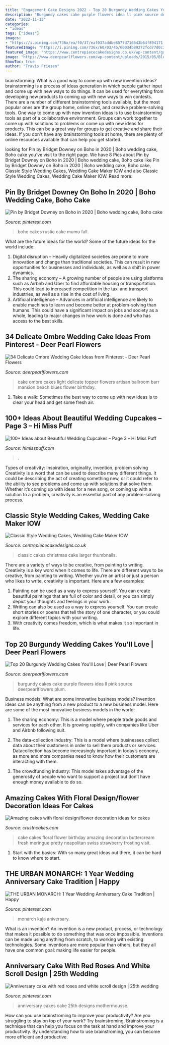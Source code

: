 ```yaml
---
title: "Engagement Cake Designs 2022 - Top 20 Burgundy Wedding Cakes You&#039;ll Love"
description: "Burgundy cakes cake purple flowers idea ll pink source deerpearlflowers plum"
date: "2022-11-13"
categories:
- "ideas"
tags: ["ideas"]
images:
- "https://i.pinimg.com/736x/ea/f0/37/eaf037addbe8577d716643b64f894171.jpg"
featuredImage: "https://i.pinimg.com/736x/60/03/4b/60034b89272fcd77d0c33fc53850be34--scroll-design-anniversary-cakes.jpg"
featured_image: "https://www.centrepiececakedesigns.co.uk/wp-content/gallery/wedding-classic/christmas.jpg"
image: "https://www.deerpearlflowers.com/wp-content/uploads/2015/05/Blue-ombre-with-lovebirds-topper-wedding-cake-by-Barr-Mansion-and-Artisan-Ballroom.jpg"
ShowToc: true
author: "Travis Friesen"
---
```



brainstorming: What is a good way to come up with new invention ideas?
brainstorming is a process of ideas generation in which people gather input and come up with new ways to do things. It can be used for everything from developing new products to coming up with new ways to win contests. There are a number of different brainstorming tools available, but the most popular ones are the group home, online chat, and creative problem-solving tools. 
One way to come up with new invention ideas is to use brainstorming tools as part of a collaborative environment. Groups can work together to come up with solutions to problems or come up with new ideas for products. This can be a great way for groups to get creative and share their ideas. If you don't have any brainstorming tools at home, there are plenty of online resources available that can help you get started.

	

		
looking for Pin by Bridget Downey on Boho in 2020 | Boho wedding cake, Boho cake you've visit to the right page. We have 8 Pics about Pin by Bridget Downey on Boho in 2020 | Boho wedding cake, Boho cake like Pin by Bridget Downey on Boho in 2020 | Boho wedding cake, Boho cake, Classic Style Wedding Cakes, Wedding Cake Maker IOW and also Classic Style Wedding Cakes, Wedding Cake Maker IOW. Read more:
		
    
## Pin By Bridget Downey On Boho In 2020 | Boho Wedding Cake, Boho Cake

<img loading=lazy src="https://i.pinimg.com/736x/ea/f0/37/eaf037addbe8577d716643b64f894171.jpg" onerror="this.onerror=null;this.src='https://tse1.mm.bing.net/th?id=OIP.sUkKZJUS_fajVJzMSPCHfwHaIH&amp;pid=15.1';" alt="Pin by Bridget Downey on Boho in 2020 | Boho wedding cake, Boho cake">

_Source: pinterest.com_

>boho cakes rustic cake mumu fall. 

	

What are the future ideas for the world?
Some of the future ideas for the world include:
1. Digital disruption – Heavily digitalized societies are prone to more innovation and change than traditional societies. This can result in new opportunities for businesses and individuals, as well as a shift in power dynamics.
2. The sharing economy – A growing number of people are using platforms such as Airbnb and Uber to find affordable housing or transportation. This could lead to increased competition in the taxi and transport industries, as well as a rise in the cost of living.
3. Artificial intelligence – Advances in artificial intelligence are likely to enable machines to learn and become better at problem-solving than humans. This could have a significant impact on jobs and society as a whole, leading to major changes in how work is done and who has access to the best skills.

    
## 34 Delicate Ombre Wedding Cake Ideas From Pinterest - Deer Pearl Flowers

<img loading=lazy src="https://www.deerpearlflowers.com/wp-content/uploads/2015/05/Blue-ombre-with-lovebirds-topper-wedding-cake-by-Barr-Mansion-and-Artisan-Ballroom.jpg" onerror="this.onerror=null;this.src='https://tse3.mm.bing.net/th?id=OIP.xJ9oJPXLDfjC3naxQeuTLwHaKN&amp;pid=15.1';" alt="34 Delicate Ombre Wedding Cake Ideas from Pinterest - Deer Pearl Flowers">

_Source: deerpearlflowers.com_

>cake ombre cakes light delicate topper flowers artisan ballroom barr mansion beach blues flower birthday. 

	

1. Take a walk: Sometimes the best way to come up with new ideas is to clear your head and get some fresh air.

    
## 100+ Ideas About Beautiful Wedding Cupcakes – Page 3 – Hi Miss Puff

<img loading=lazy src="https://www.himisspuff.com/wp-content/uploads/2016/06/Mini-Wedding-Cake-Wedding-Cupcake-32.jpg" onerror="this.onerror=null;this.src='https://tse4.mm.bing.net/th?id=OIP.yTjNkOHT6wmB89ixeb_OeQHaLH&amp;pid=15.1';" alt="100+ Ideas about Beautiful Wedding Cupcakes – Page 3 – Hi Miss Puff">

_Source: himisspuff.com_

>. 

	

Types of creativity: Inspiration, originality, invention, problem solving
Creativity is a word that can be used to describe many different things. It could be describing the act of creating something new, or it could refer to the ability to see problems and come up with solutions that solve them. Whether it’s coming up with ideas for a new song, or coming up with a solution to a problem, creativity is an essential part of any problem-solving process.

    
## Classic Style Wedding Cakes, Wedding Cake Maker IOW

<img loading=lazy src="https://www.centrepiececakedesigns.co.uk/wp-content/gallery/wedding-classic/christmas.jpg" onerror="this.onerror=null;this.src='https://tse4.mm.bing.net/th?id=OIP.q7qn5dkNalLQJjeOyozhZQHaKh&amp;pid=15.1';" alt="Classic Style Wedding Cakes, Wedding Cake Maker IOW">

_Source: centrepiececakedesigns.co.uk_

>classic cakes christmas cake larger thumbnails. 

	

There are a variety of ways to be creative, from painting to writing.
Creativity is a key word when it comes to life. There are different ways to be creative, from painting to writing. Whether you’re an artist or just a person who likes to write, creativity is important. Here are a few examples: 
1. Painting can be used as a way to express yourself. You can create beautiful paintings that are full of color and detail, or you can simply depict your thoughts and feelings in your work. 
2. Writing can also be used as a way to express yourself. You can create short stories or poems that tell the story of one character, or you could explore different topics with your writing. 
3. With creativity comes freedom, which is what makes it so important in life.

    
## Top 20 Burgundy Wedding Cakes You&#039;ll Love | Deer Pearl Flowers

<img loading=lazy src="http://www.deerpearlflowers.com/wp-content/uploads/2017/12/Burgundy-wedding-cake-idea-17.jpg" onerror="this.onerror=null;this.src='https://tse1.mm.bing.net/th?id=OIP.9yILvQkxoZ1vZApe7l2GKgHaL5&amp;pid=15.1';" alt="Top 20 Burgundy Wedding Cakes You&#039;ll Love | Deer Pearl Flowers">

_Source: deerpearlflowers.com_

>burgundy cakes cake purple flowers idea ll pink source deerpearlflowers plum. 

	

Business models: What are some innovative business models?
Invention ideas can be anything from a new product to a new business model. Here are some of the most innovative business models in the world:
1. The sharing economy: This is a model where people trade goods and services for each other. It is growing rapidly, with companies like Uber and Airbnb following suit.

2. The data-collection industry: This is a model where businesses collect data about their customers in order to sell them products or services. Datacollection has become increasingly important in today’s economy, as more and more companies need to know how their customers are interacting with them.

3. The crowdfunding industry: This model takes advantage of the generosity of people who want to support a project but don’t have enough money available to do so.

    
## Amazing Cakes With Floral Design/flower Decoration Ideas For Cakes

<img loading=lazy src="http://www.crustncakes.com/blog/wp-content/uploads/2017/04/Neopolitan-fresh-flower-floral-cake.jpg" onerror="this.onerror=null;this.src='https://tse1.mm.bing.net/th?id=OIP.SwVNpq3m3muK7SKgrrOlogHaJs&amp;pid=15.1';" alt="Amazing cakes with floral design/flower decoration ideas for cakes">

_Source: crustncakes.com_

>cake cakes floral flower birthday amazing decoration buttercream fresh meringue pretty neapolitan swiss strawberry frosting visit. 

	

1. Start with the basics: With so many great ideas out there, it can be hard to know where to start.

    
## THE URBAN MONARCH: 1 Year Wedding Anniversary Cake Tradition | Happy

<img loading=lazy src="https://i.pinimg.com/736x/19/1a/44/191a449535419aaf6c32e43df99232be.jpg" onerror="this.onerror=null;this.src='https://tse4.mm.bing.net/th?id=OIP.x-dTNDxglz46CCy3pscgxwHaJa&amp;pid=15.1';" alt="THE URBAN MONARCH: 1 Year Wedding Anniversary Cake Tradition | Happy">

_Source: pinterest.com_

>monarch kaja aniversary. 

	

What is an invention?
An invention is a new product, process, or technology that makes it possible to do something that was once impossible. Inventions can be made using anything from scratch, to working with existing technologies. Some inventions are more popular than others, but they all have one common goal: making life easier for people.

    
## Anniversary Cake With Red Roses And White Scroll Design | 25th Wedding

<img loading=lazy src="https://i.pinimg.com/736x/60/03/4b/60034b89272fcd77d0c33fc53850be34--scroll-design-anniversary-cakes.jpg" onerror="this.onerror=null;this.src='https://tse3.mm.bing.net/th?id=OIP.IzXjC1SYWtILePeUZUhYNgHaL2&amp;pid=15.1';" alt="Anniversary cake with red roses and white scroll design | 25th wedding">

_Source: pinterest.com_

>anniversary cakes cake 25th designs mothermousse. 

	

How can you use brainstroming to improve your productivity?
Are you struggling to stay on top of your work? Try brainstroming. Brainstroming is a technique that can help you focus on the task at hand and improve your productivity. By understanding how to use brainstroming, you can become more efficient and productive.

